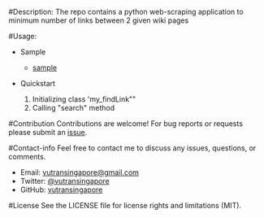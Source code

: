 #Description:
The repo contains a python web-scraping application to minimum number of links between 2 given wiki pages

#Usage:
*	Sample
	*	[sample](https://github.com/tranlyvu/findLink/sample.py)
	
*	Quickstart
	1.	Initializing class 'my_findLink""
	2.	Calling "search" method
	
#Contribution
Contributions are welcome! For bug reports or requests please submit an [issue](https://github.com/tranlyvu/findLink/issues).

#Contact-info
Feel free to contact me to discuss any issues, questions, or comments.
*  Email: vutransingapore@gmail.com
*  Twitter: [@vutransingapore](https://twitter.com/vutransingapore)
*  GitHub: [vutransingapore](https://github.com/tranlyvu)

#License
See the LICENSE file for license rights and limitations (MIT).
